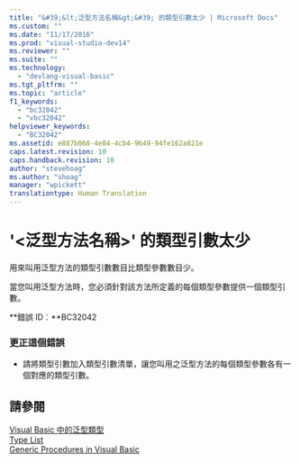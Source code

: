 ```yaml
---
title: "&#39;&lt;泛型方法名稱&gt;&#39; 的類型引數太少 | Microsoft Docs"
ms.custom: ""
ms.date: "11/17/2016"
ms.prod: "visual-studio-dev14"
ms.reviewer: ""
ms.suite: ""
ms.technology: 
  - "devlang-visual-basic"
ms.tgt_pltfrm: ""
ms.topic: "article"
f1_keywords: 
  - "bc32042"
  - "vbc32042"
helpviewer_keywords: 
  - "BC32042"
ms.assetid: e887b068-4e84-4cb4-9649-94fe162a821e
caps.latest.revision: 10
caps.handback.revision: 10
author: "stevehoag"
ms.author: "shoag"
manager: "wpickett"
translationtype: Human Translation
---
```

# &#39;&lt;泛型方法名稱&gt;&#39; 的類型引數太少
用來叫用泛型方法的類型引數數目比類型參數數目少。  
  
 當您叫用泛型方法時，您必須針對該方法所定義的每個類型參數提供一個類型引數。  
  
 **錯誤 ID︰**BC32042  
  
### 更正這個錯誤  
  
-   請將類型引數加入類型引數清單，讓您叫用之泛型方法的每個類型參數各有一個對應的類型引數。  
  
## 請參閱  
 [Visual Basic 中的泛型類型](../../visual-basic/programming-guide/language-features/data-types/generic-types.md)   
 [Type List](../../visual-basic/language-reference/statements/type-list.md)   
 [Generic Procedures in Visual Basic](../../visual-basic/programming-guide/language-features/data-types/generic-procedures.md)